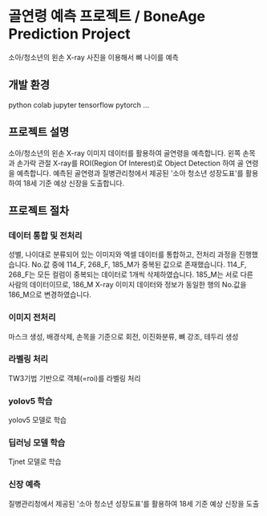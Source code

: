 # 골연령 예측 프로젝트 / BoneAge Prediction Project
소아/청소년의 왼손 X-ray 사진을 이용해서 뼈 나이를 예측

## 개발 환경
python colab jupyter tensorflow pytorch ...

## 프로젝트 설명
소아/청소년의 왼손 X-ray 이미지 데이터를 활용하여 골연령을 예측합니다. 왼쪽 손목과 손가락 관절 X-ray를 ROI(Region Of Interest)로 Object Detection 하여 골 연령을 예측합니다. 예측된 골연령과 질병관리청에서 제공된 '소아 청소년 성장도표'를 활용하여 18세 기준 예상 신장을 도출합니다.

## 프로젝트 절차
### 데이터 통합 및 전처리
성별, 나이대로 분류되어 있는 이미지와 엑셀 데이터를 통합하고, 전처리 과정을 진행했습니다.
No.값 중에 114_F, 268_F, 185_M가 중복된 값으로 존재했습니다. 114_F, 268_F는 모든 컬럼이 중복되는 데이터로 1개씩 삭제하였습니다. 185_M는 서로 다른 사람의 데이터이므로, 186_M X-ray 이미지 데이터와 정보가 동일한 행의 No.값을 186_M으로 변경하였습니다.

### 이미지 전처리
마스크 생성, 배경삭제, 손목을 기준으로 회전, 이진화분류, 뼈 강조, 테두리 생성

### 라벨링 처리
TW3기법 기반으로 객체(=roi)를 라벨링 처리

### yolov5 학습
yolov5 모델로 학습

### 딥러닝 모델 학습
Tjnet 모델로 학습

### 신장 예측
질병관리청에서 제공된 '소아 청소년 성장도표'를 활용하여 18세 기준 예상 신장을 도출
